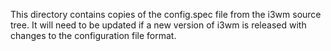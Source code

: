 This directory contains copies of the config.spec file from the i3wm source tree.
It will need to be updated if a new version of i3wm is released with changes to the configuration file format.
